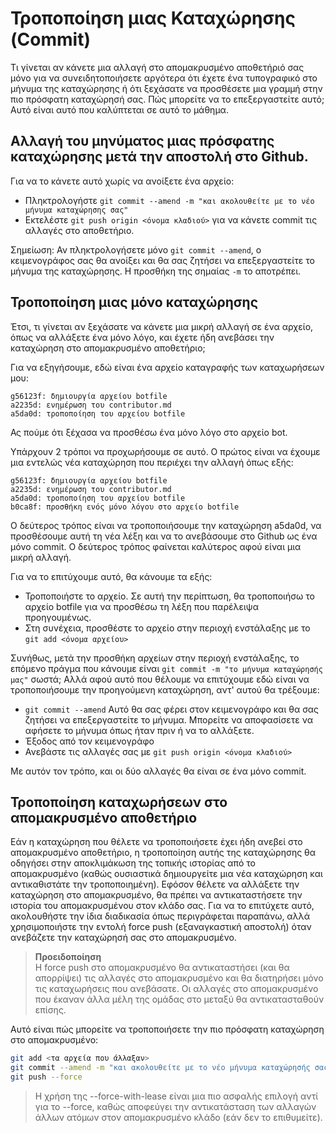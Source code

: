 # Τροποποίηση μιας Καταχώρησης (Commit)

Τι γίνεται αν κάνετε μια αλλαγή στο απομακρυσμένο αποθετήριό σας μόνο για να συνειδητοποιήσετε αργότερα ότι έχετε ένα τυπογραφικό στο μήνυμα της καταχώρησης ή ότι ξεχάσατε να προσθέσετε μια γραμμή στην πιο πρόσφατη καταχώρησή σας. Πώς μπορείτε να το επεξεργαστείτε αυτό; Αυτό είναι αυτό που καλύπτεται σε αυτό το μάθημα.

## Αλλαγή του μηνύματος μιας πρόσφατης καταχώρησης μετά την αποστολή στο Github.

Για να το κάνετε αυτό χωρίς να ανοίξετε ένα αρχείο:
* Πληκτρολογήστε ```git commit --amend -m "και ακολουθείτε με το νέο μήνυμα καταχώρησης σας"```
* Εκτελέστε ```git push origin <όνομα κλαδιού>``` για να κάνετε commit τις αλλαγές στο αποθετήριο.

Σημείωση: Αν πληκτρολογήσετε μόνο ```git commit --amend```, ο κειμενογράφος σας θα ανοίξει και θα σας ζητήσει να επεξεργαστείτε το μήνυμα της καταχώρησης.
Η προσθήκη της σημαίας ```-m``` το αποτρέπει.

## Τροποποίηση μιας μόνο καταχώρησης

Έτσι, τι γίνεται αν ξεχάσατε να κάνετε μια μικρή αλλαγή σε ένα αρχείο, όπως να αλλάξετε ένα μόνο λόγο, και έχετε ήδη ανεβάσει την καταχώρηση στο απομακρυσμένο αποθετήριο;

Για να εξηγήσουμε, εδώ είναι ένα αρχείο καταγραφής των καταχωρήσεων μου:



```
g56123f: δημιουργία αρχείου botfile
a2235d: ενημέρωση του contributor.md
a5da0d: τροποποίηση του αρχείου botfile
```
Ας πούμε ότι ξέχασα να προσθέσω ένα μόνο λόγο στο αρχείο bot.

Υπάρχουν 2 τρόποι να προχωρήσουμε σε αυτό. Ο πρώτος είναι να έχουμε μια εντελώς νέα καταχώρηση που περιέχει την αλλαγή όπως εξής:
```
g56123f: δημιουργία αρχείου botfile
a2235d: ενημέρωση του contributor.md
a5da0d: τροποποίηση του αρχείου botfile
b0ca8f: προσθήκη ενός μόνο λόγου στο αρχείο botfile
```

Ο δεύτερος τρόπος είναι να τροποποιήσουμε την καταχώρηση a5da0d, να προσθέσουμε αυτή τη νέα λέξη και να το ανεβάσουμε στο Github ως ένα μόνο commit.
Ο δεύτερος τρόπος φαίνεται καλύτερος αφού είναι μια μικρή αλλαγή.

Για να το επιτύχουμε αυτό, θα κάνουμε τα εξής:
* Τροποποιήστε το αρχείο. Σε αυτή την περίπτωση, θα τροποποιήσω το αρχείο botfile για να προσθέσω τη λέξη που παρέλειψα προηγουμένως.
* Στη συνέχεια, προσθέστε το αρχείο στην περιοχή ενστάλαξης με το ```git add <όνομα αρχείου>```

Συνήθως, μετά την προσθήκη αρχείων στην περιοχή ενστάλαξης, το επόμενο πράγμα που κάνουμε είναι ```git commit -m "το μήνυμα καταχώρησής μας"``` σωστά;
Αλλά αφού αυτό που θέλουμε να επιτύχουμε εδώ είναι να τροποποιήσουμε την προηγούμενη καταχώρηση, αντ' αυτού θα τρέξουμε:

* ```git commit --amend```
Αυτό θα σας φέρει στον κειμενογράφο και θα σας ζητήσει να επεξεργαστείτε το μήνυμα. Μπορείτε να αποφασίσετε να αφήσετε το μήνυμα όπως ήταν πριν ή να το αλλάξετε.
* Έξοδος από τον κειμενογράφο
* Ανεβάστε τις αλλαγές σας με ```git push origin <όνομα κλαδιού>```

Με αυτόν τον τρόπο, και οι δύο αλλαγές θα είναι σε ένα μόνο commit.

## Τροποποίηση καταχωρήσεων στο απομακρυσμένο αποθετήριο

Εάν η καταχώρηση που θέλετε να τροποποιήσετε έχει ήδη ανεβεί στο απομακρυσμένο αποθετήριο, η τροποποίηση αυτής της καταχώρησης θα οδηγήσει στην αποκλιμάκωση της τοπικής ιστορίας από το απομακρυσμένο (καθώς ουσιαστικά δημιουργείτε μια νέα καταχώρηση και αντικαθιστάτε την τροποποιημένη). Εφόσον θέλετε να αλλάξετε την καταχώρηση στο απομακρυσμένο, θα πρέπει να αντικαταστήσετε την ιστορία του απομακρυσμένου στον κλάδο σας. Για να το επιτύχετε αυτό, ακολουθήστε την ίδια διαδικασία όπως περιγράφεται παραπάνω, αλλά χρησιμοποιήστε την εντολή force push (εξαναγκαστική αποστολή) όταν ανεβάζετε την καταχώρησή σας στο απομακρυσμένο.

> **Προειδοποίηση**  
> Η force push στο απομακρυσμένο θα αντικαταστήσει (και θα απορρίψει) τις αλλαγές στο απομακρυσμένο και θα διατηρήσει μόνο τις καταχωρήσεις που ανεβάσατε. Οι αλλαγές στο απομακρυσμένο που έκαναν άλλα μέλη της ομάδας στο μεταξύ θα αντικατασταθούν επίσης.

Αυτό είναι πώς μπορείτε να τροποποιήσετε την πιο πρόσφατη καταχώρηση στο απομακρυσμένο:

```bash
git add <τα αρχεία που άλλαξαν>
git commit --amend -m "και ακολουθείτε με το νέο μήνυμα καταχώρησής σας"
git push --force
```

> Η χρήση της --force-with-lease είναι μια πιο ασφαλής επιλογή αντί για το --force, καθώς αποφεύγει την αντικατάσταση των αλλαγών άλλων ατόμων στον απομακρυσμένο κλάδο (εάν δεν το επιθυμείτε).